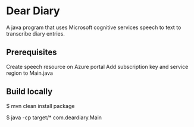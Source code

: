 # Dear Diary

A java program that uses Microsoft cognitive services speech to text to transcribe diary entries.

## Prerequisites

Create speech resource on Azure portal
Add subscription key and service region to Main.java

## Build locally

$ mvn clean install package

$ java -cp target/* com.deardiary.Main <key> <region>


